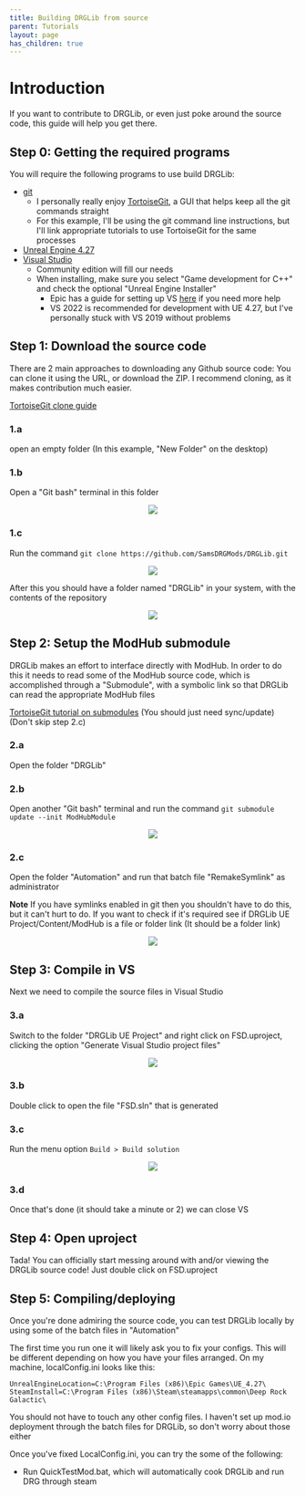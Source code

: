 ```yaml
---
title: Building DRGLib from source
parent: Tutorials
layout: page
has_children: true
---
```


# Introduction

If you want to contribute to DRGLib, or even just poke around the source code, this guide will help you get there. 

## Step 0: Getting the required programs
You will require the following programs to use build DRGLib:
- [git](https://git-scm.com/downloads)
  - I personally really enjoy [TortoiseGit](https://tortoisegit.org/download/), a GUI that helps keep all the git commands straight
  - For this example, I'll be using the git command line instructions, but I'll link appropriate tutorials to use TortoiseGit for the same processes
- [Unreal Engine 4.27](https://www.unrealengine.com/en-US/download)
- [Visual Studio](https://visualstudio.microsoft.com/downloads/)
  - Community edition will fill our needs
  - When installing, make sure you select "Game development for C++" and check the optional "Unreal Engine Installer"
    - Epic has a guide for setting up VS [here](https://docs.unrealengine.com/4.27/en-US/ProductionPipelines/DevelopmentSetup/VisualStudioSetup/) if you need more help
    - VS 2022 is recommended for development with UE 4.27, but I've personally stuck with VS 2019 without problems



## Step 1: Download the source code

There are 2 main approaches to downloading any Github source code: You can clone it using the URL, or download the ZIP. I recommend cloning, as it makes contribution much easier.

[TortoiseGit clone guide](https://tortoisegit.org/docs/tortoisegit/tgit-dug-clone.html)

### 1.a
open an empty folder (In this example, "New Folder" on the desktop)

### 1.b
Open a "Git bash" terminal in this folder

<p align="center">
<img src="https://github.com/SamsDRGMods/WikiMedia/blob/main/DRGLib/BuildSource/OpenGitGUI.png?raw=true">
</p>

### 1.c
Run the command ```git clone https://github.com/SamsDRGMods/DRGLib.git```

<p align="center">
<img src="https://github.com/SamsDRGMods/WikiMedia/blob/main/DRGLib/BuildSource/Clone.png?raw=true">
</p>

After this you should have a folder named "DRGLib" in your system, with the contents of the repository

<p align="center">
<img src="https://github.com/SamsDRGMods/WikiMedia/blob/main/DRGLib/BuildSource/CloneResults.png?raw=true">
</p>

## Step 2: Setup the ModHub submodule

DRGLib makes an effort to interface directly with ModHub. In order to do this it needs to read some of the ModHub source code, which is accomplished through a "Submodule", with a symbolic link so that DRGLib can read the appropriate ModHub files

[TortoiseGit tutorial on submodules](https://tortoisegit.org/docs/tortoisegit/tgit-dug-submodules.html) (You should just need sync/update) (Don't skip step 2.c)

### 2.a 
Open the folder "DRGLib"

### 2.b
Open another "Git bash" terminal and run the command `git submodule update --init ModHubModule`

<p align="center">
<img src="https://github.com/SamsDRGMods/WikiMedia/blob/main/DRGLib/BuildSource/UpdateSubmodule.png?raw=true">
</p>

### 2.c
Open the folder "Automation" and run that batch file "RemakeSymlink" as administrator

**Note**
If you have symlinks enabled in git then you shouldn't have to do this, but it can't hurt to do. If you want to check if it's required see if DRGLib UE Project/Content/ModHub is a file or folder link (It should be a folder link)

<p align="center">
<img src="https://github.com/SamsDRGMods/WikiMedia/blob/main/DRGLib/BuildSource/MakeSymlink.png?raw=true">
</p>

## Step 3: Compile in VS

Next we need to compile the source files in Visual Studio

### 3.a 
Switch to the folder "DRGLib UE Project" and right click on FSD.uproject, clicking the option "Generate Visual Studio project files"

<p align="center">
<img src="https://github.com/SamsDRGMods/WikiMedia/blob/main/DRGLib/BuildSource/GenerateProjectFiles.png?raw=true">
</p>

### 3.b
Double click to open the file "FSD.sln" that is generated

### 3.c
Run the menu option `Build > Build solution`

<p align="center">
<img src="https://github.com/SamsDRGMods/WikiMedia/blob/main/DRGLib/BuildSource/BuildSolutionVS.png?raw=true">
</p>

### 3.d
Once that's done (it should take a minute or 2) we can close VS

## Step 4: Open uproject
Tada! You can officially start messing around with and/or viewing the DRGLib source code! Just double click on FSD.uproject

## Step 5: Compiling/deploying
Once you're done admiring the source code, you can test DRGLib locally by using some of the batch files in "Automation"

The first time you run one it will likely ask you to fix your configs. This will be different depending on how you have your files arranged. On my machine, localConfig.ini looks like this:
```
UnrealEngineLocation=C:\Program Files (x86)\Epic Games\UE_4.27\
SteamInstall=C:\Program Files (x86)\Steam\steamapps\common\Deep Rock Galactic\
```

You should not have to touch any other config files. I haven't set up mod.io deployment through the batch files for DRGLib, so don't worry about those either

Once you've fixed LocalConfig.ini, you can try the some of the following:
 - Run QuickTestMod.bat, which will automatically cook DRGLib and run DRG through steam
